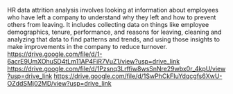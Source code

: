 HR data attrition analysis involves looking at information about employees who have left a company to understand why they left and how to prevent others from leaving. It includes collecting data on things like employee demographics, tenure, performance, and reasons for leaving, cleaning and analyzing that data to find patterns and trends, and using those insights to make improvements in the company to reduce turnover.
https://drive.google.com/file/d/1-6acrE9UmXOhuSD4tLm11AP4FiR7VuZ1/view?usp=drive_link
https://drive.google.com/file/d/1Pzsnq3Lrffiw8wsSnNre29wbx0r_4kpU/view?usp=drive_link
https://drive.google.com/file/d/1SwPhCkFIuYdqcgfs6XwU-OZddSMj02MD/view?usp=drive_link
